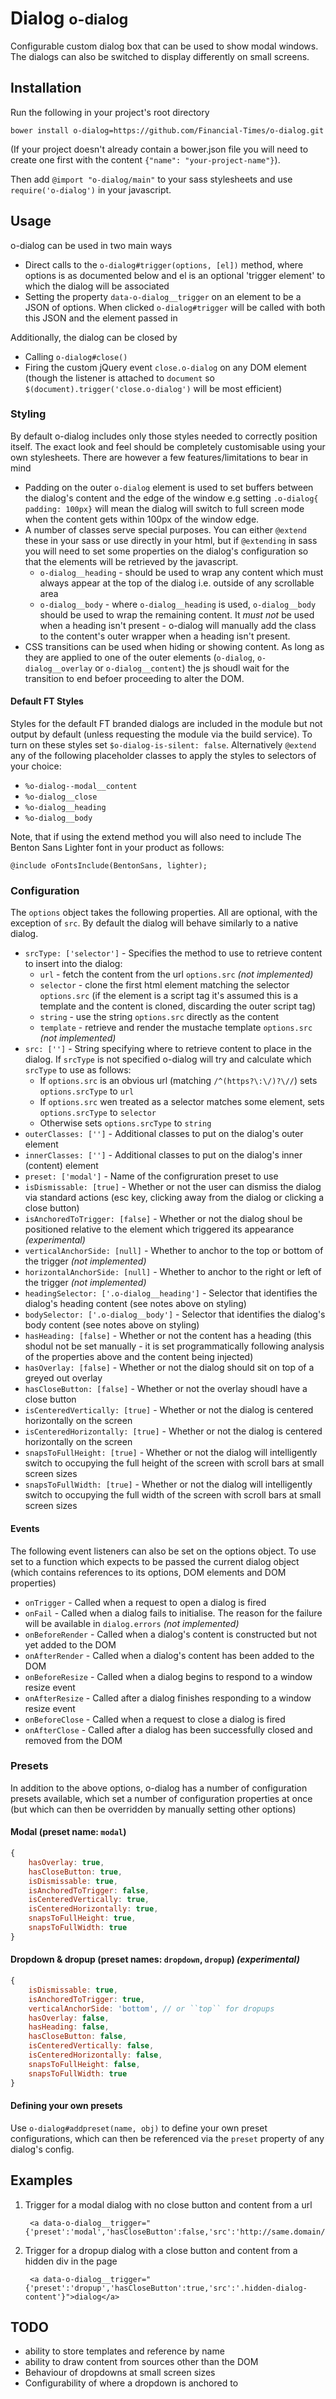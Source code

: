 # Dialog <small>o-dialog</small>

Configurable custom dialog box that can be used to show modal windows. The dialogs can also be switched to display differently on small screens.

## Installation

Run the following in your project's root directory
   
    bower install o-dialog=https://github.com/Financial-Times/o-dialog.git

(If your project doesn't already contain a bower.json file you will need to create one first with the content `{"name": "your-project-name"}`).

Then add `@import "o-dialog/main"` to your sass stylesheets and use `require('o-dialog')` in your javascript.

## Usage
o-dialog can be used in two main ways

* Direct calls to the `o-dialog#trigger(options, [el])` method, where options is as documented below and el is an optional 'trigger element' to which the dialog will be associated
* Setting the property `data-o-dialog__trigger` on an element to be a JSON of options. When clicked `o-dialog#trigger` will be called with both this JSON and the element passed in

Additionally, the dialog can be closed by

* Calling `o-dialog#close()`
* Firing the custom jQuery event `close.o-dialog` on any DOM element (though the listener is attached to `document` so `$(document).trigger('close.o-dialog')` will be most efficient)

### Styling
By default o-dialog includes only those styles needed to correctly position itself. The exact look and feel should be completely customisable using your own stylesheets. There are however a few features/limitations to bear in mind

* Padding on the outer `o-dialog` element is used to set buffers between the dialog's content and the edge of the window e.g setting `.o-dialog{ padding: 100px}` will mean the dialog will switch to full screen mode when the content gets within 100px of the window edge.
* A number of classes serve special purposes. You can either `@extend` these in your sass or use directly in your html, but if `@extending` in sass you will need to set some properties on the dialog's configuration so that the elements will be retrieved by the javascript.
	* `o-dialog__heading` - should be used to wrap any content which must always appear at the top of the dialog i.e. outside of any scrollable area
	* `o-dialog__body` - where `o-dialog__heading` is used, `o-dialog__body` should be used to wrap the remaining content. It *must not* be used when a heading isn't present  - o-dialog will manually add the class to the content's outer wrapper when a heading isn't present.
* CSS transitions can be used when hiding or showing content. As long as they are applied to one of the outer elements (`o-dialog`, `o-dialog__overlay` or `o-dialog__content`) the js shoudl wait for the transition to end befoer proceeding to alter the DOM.

#### Default FT Styles
Styles for the default FT branded dialogs are included in the module but not output by default (unless requesting the module via the build service). To turn on these styles set `$o-dialog-is-silent: false`. Alternatively `@extend` any of the following placeholder classes to apply the styles to selectors of your choice:

* `%o-dialog--modal__content`
* `%o-dialog__close`
* `%o-dialog__heading`
* `%o-dialog__body`

Note, that if using the extend method you will also need to include The Benton Sans Lighter font in your product as follows:

	@include oFontsInclude(BentonSans, lighter);

### Configuration

The `options` object takes the following properties. All are optional, with the exception of `src`. By default the dialog will behave similarly to a native dialog.

* `srcType: ['selector']` - Specifies the method to use to retrieve content to insert into the dialog:
	* `url` - fetch the content from the url `options.src` *(not implemented)*
	* `selector` - clone the first html element matching the selector `options.src` (if the element is a script tag it's assumed this is a template and the content is cloned, discarding the outer script tag)
	* `string` - use the string `options.src` directly as the content 
	* `template`  - retrieve and render the mustache template `options.src` *(not implemented)*
* `src: ['']` - String specifying where to retrieve content to place in the dialog. If `srcType` is not specified o-dialog will try and calculate which `srcType` to use as follows:
	* If `options.src` is an obvious url (matching `/^(https?\:\/)?\//`) sets `options.srcType` to `url`
	* If `options.src` wen treated as a selector matches some element, sets `options.srcType` to `selector`
	* Otherwise sets `options.srcType` to `string`
* `outerClasses: ['']` - Additional classes to put on the dialog's outer element
* `innerClasses: ['']` - Additional classes to put on the dialog's inner (content) element
* `preset: ['modal']` - Name of the configruration preset to use
* `isDismissable: [true]` - Whether or not the user can dismiss the dialog via standard actions (esc key, clicking away from the dialog or clicking a close button)
* `isAnchoredToTrigger: [false]` - Whether or not the dialog shoul be positioned relative to the element which triggered its appearance *(experimental)*
* `verticalAnchorSide: [null]` - Whether to anchor to the top or bottom of the trigger *(not implemented)*
* `horizontalAnchorSide: [null]` - Whether to anchor to the right or left of the trigger *(not implemented)*
* `headingSelector: ['.o-dialog__heading']` - Selector that identifies the dialog's heading content (see notes above on styling)
* `bodySelector: ['.o-dialog__body']` - Selector that identifies the dialog's body content (see notes above on styling)
* `hasHeading: [false]` - Whether or not the content has a heading (this shodul not be set manually - it is set programmatically following analysis of the properties above and the content being injected)
* `hasOverlay: [false]` - Whether or not the dialog should sit on top of a greyed out overlay
* `hasCloseButton: [false]` - Whether or not the overlay shoudl have a close button
* `isCenteredVertically: [true]` - Whether or not the dialog is centered horizontally on the screen
* `isCenteredHorizontally: [true]` - Whether or not the dialog is centered horizontally on the screen
* `snapsToFullHeight: [true]` - Whether or not the dialog will intelligently switch to occupying the full height of the screen with scroll bars at small screen sizes
* `snapsToFullWidth: [true]` - Whether or not the dialog will intelligently switch to occupying the full width of the screen with scroll bars at small screen sizes

#### Events
The following event listeners can also be set on the options object. To use set to a function which expects to be passed the current dialog object (which contains references to its options, DOM elements and DOM properties)

* `onTrigger` - Called when a request to open a dialog is fired
* `onFail` - Called when a dialog fails to initialise. The reason for the failure will be available in `dialog.errors` *(not implemented)*
* `onBeforeRender` - Called when a dialog's content is constructed but not yet added to the DOM
* `onAfterRender` - Called when a dialog's content has been added to the DOM
* `onBeforeResize` - Called when a dialog begins to respond to a window resize event
* `onAfterResize` - Called after a dialog finishes responding to a window resize event
* `onBeforeClose` - Called when a request to close a dialog is fired
* `onAfterClose` - Called after a dialog has been successfully closed and removed from the DOM

### Presets
In addition to the above options, o-dialog has a number of configuration presets available, which set a number of configuration properties at once (but which can then be overridden by manually setting other options)

#### Modal (preset name: `modal`)

```javascript
{
	hasOverlay: true,
	hasCloseButton: true,
    isDismissable: true,
    isAnchoredToTrigger: false,
    isCenteredVertically: true,
    isCenteredHorizontally: true,
    snapsToFullHeight: true,
    snapsToFullWidth: true
}
```

#### Dropdown & dropup (preset names: `dropdown`, `dropup`) *(experimental)*
```javascript
{
    isDismissable: true,
    isAnchoredToTrigger: true,
    verticalAnchorSide: 'bottom', // or ``top`` for dropups
    hasOverlay: false,
    hasHeading: false,
    hasCloseButton: false,
    isCenteredVertically: false,
    isCenteredHorizontally: false,
    snapsToFullHeight: false,
    snapsToFullWidth: true
}
```
#### Defining your own presets

Use `o-dialog#addpreset(name, obj)` to define your own preset configurations, which can then be referenced via the `preset` property of any dialog's config.

## Examples

1. Trigger for a modal dialog with no close button and content from a url
	
		<a data-o-dialog__trigger="{'preset':'modal','hasCloseButton':false,'src':'http://same.domain/faq.html'}">dialog</a>

1. Trigger for a dropup dialog with a close button and content from a hidden div in the page
	
		<a data-o-dialog__trigger="{'preset':'dropup','hasCloseButton':true,'src':'.hidden-dialog-content'}">dialog</a>

## TODO

* ability to store templates and reference by name
* ability to draw content from sources other than the DOM
* Behaviour of dropdowns at small screen sizes
* Configurability of where a dropdown is anchored to